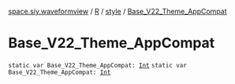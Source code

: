 [space.siy.waveformview](../../index.md) / [R](../index.md) / [style](index.md) / [Base_V22_Theme_AppCompat](./-base_-v22_-theme_-app-compat.md)

# Base_V22_Theme_AppCompat

`static var Base_V22_Theme_AppCompat: `[`Int`](https://kotlinlang.org/api/latest/jvm/stdlib/kotlin/-int/index.html)
`static var Base_V22_Theme_AppCompat: `[`Int`](https://kotlinlang.org/api/latest/jvm/stdlib/kotlin/-int/index.html)